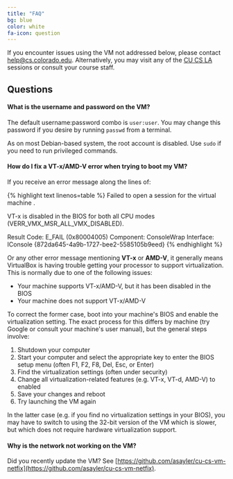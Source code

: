```yaml
---
title: "FAQ"
bg: blue
color: white
fa-icon: question
---
```


If you encounter issues using the VM not addressed below, please
contact
[help@cs.colorado.edu](mailto:help@cs.colorado.edu). Alternatively, you
may visit any of the [CU CS
LA](https://foundation.cs.colorado.edu/la/) sessions or consult your
course staff.

## Questions

#### What is the username and password on the VM?

The default username:password combo is `user:user`. You may change
this password if you desire by running `passwd` from a terminal.

As on most Debian-based system, the root account is disabled. Use
`sudo` if you need to run privileged commands. 

#### How do I fix a VT-x/AMD-V error when trying to boot my VM?

If you receive an error message along the lines of:

{% highlight text linenos=table %}
Failed to open a session for the virtual machine <VM Name>.

VT-x is disabled in the BIOS for both all CPU modes
(VERR_VMX_MSR_ALL_VMX_DISABLED).

Result Code:    E_FAIL (0x80004005)
Component:      ConsoleWrap
Interface:      IConsole {872da645-4a9b-1727-bee2-5585105b9eed}
{% endhighlight %}

Or any other error message mentioning **VT-x** or **AMD-V**, it
generally means VirtualBox is having trouble getting your processor to
support virtualization. This is normally due to one of the following
issues:

- Your machine supports VT-x/AMD-V, but it has been disabled in the
  BIOS
- Your machine does not support VT-x/AMD-V

To correct the former case, boot into your machine's BIOS and enable the
virtualization setting. The exact process for this differs by machine
(try Google or consult your machine's user manual), but the general
steps involve:

1. Shutdown your computer
2. Start your computer and select the appropriate key to enter the BIOS
setup menu (often F1, F2, F8, Del, Esc, or Enter)
3. Find the virtualization settings (often under security)
4. Change all virtualization-related features (e.g. VT-x, VT-d, AMD-V)
to enabled
5. Save your changes and reboot
6. Try launching the VM again

In the latter case (e.g. if you find no virtualization settings in
your BIOS), you may have to switch to using the 32-bit version of the
VM which is slower, but which does not require hardware virtualization
support.

#### Why is the network not working on the VM?

Did you recently update the VM? See
[https://github.com/asayler/cu-cs-vm-netfix](https://github.com/asayler/cu-cs-vm-netfix).
